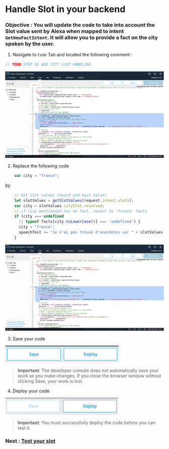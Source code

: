 # Handle Slot in your backend

### **Objective** : You will update the code to take into account the Slot value sent by Alexa when mapped to intent `GetNewFactIntent`. It will allow you to provide a fact on the city spoken by the user.

1. Navigate to `Code` Tab and located the following comment :

```javascript
// TODO STEP 02 ADD CITY SLOT HANDLING
```

![backend](./images/handle_slot.png)

2. Replace the following code 

```javascript
    var city = "france";
```

by

```javascript
    // Get slot values (heard and main value)
    let slotValues = getSlotValues(request.intent.slots);
    var city = slotValues.citySlot.resolved;
    // if city mentionned has no fact, revert to 'france' facts
    if (city === undefined
      || typeof facts[city.toLowerCase()] === 'undefined') {
      city = "france";
      speechText += "Je n'ai pas trouvé d'anecdotes sur " + slotValues.citySlot.synonym + ". Je vous propose une anecdote sur la France : ";
    }
```

![save_backend](./images/handle_slot.png)

3. Save your code

![save_backend](./images/save_backend.png)

>  **Important**: The developer console does not automatically save your work as you make changes. If you close the browser window without clicking Save, your work is lost.

4. Deploy your code

![deploy_backend](./images/deploy_backend.png)

> **Important**: You must successfully deploy the code before you can test it.

### Next : [Test your slot](./06-add-slot-test.md)